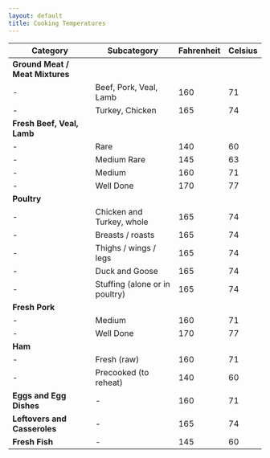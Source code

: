 ```yaml
---
layout: default
title: Cooking Temperatures
---
```


Category | Subcategory | Fahrenheit | Celsius
---|---|---|---
**Ground Meat / Meat Mixtures** |
- | Beef, Pork, Veal, Lamb | 160 | 71
- | Turkey, Chicken | 165 | 74
**Fresh Beef, Veal, Lamb** |
- | Rare | 140 | 60
- | Medium Rare | 145 | 63
- | Medium | 160 | 71
- | Well Done | 170 | 77
**Poultry** |
- | Chicken and Turkey, whole | 165 | 74
- | Breasts / roasts | 165 | 74
- | Thighs / wings / legs | 165 | 74
- | Duck and Goose | 165 | 74
- | Stuffing (alone or in poultry) | 165 | 74
**Fresh Pork** |
- | Medium | 160 | 71
- | Well Done | 170 | 77
**Ham** |
- | Fresh (raw) | 160 | 71
- | Precooked (to reheat) | 140 | 60
**Eggs and Egg Dishes** | - | 160 | 71
**Leftovers and Casseroles** | - | 165 | 74
**Fresh Fish** | - | 145 | 60
